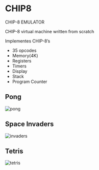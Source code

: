 # CHIP8
CHIP-8 EMULATOR

CHIP-8 virtual machine written from scratch


Implementes CHIP-8’s
- 35 opcodes
- Memory(4K)
- Registers
- Timers
- Display
- Stack
- Program Counter

## Pong
![pong](https://user-images.githubusercontent.com/60081689/176748471-ba804747-d839-4e1a-9681-fa41ff943e0b.png)


## Space Invaders
![invaders](https://user-images.githubusercontent.com/60081689/176748538-52615aeb-f4c2-4c57-8026-4ba4680401fc.png)


## Tetris
![tetris](https://user-images.githubusercontent.com/60081689/176748706-c53c3971-ac32-494e-9732-fc4c049831a2.png)
